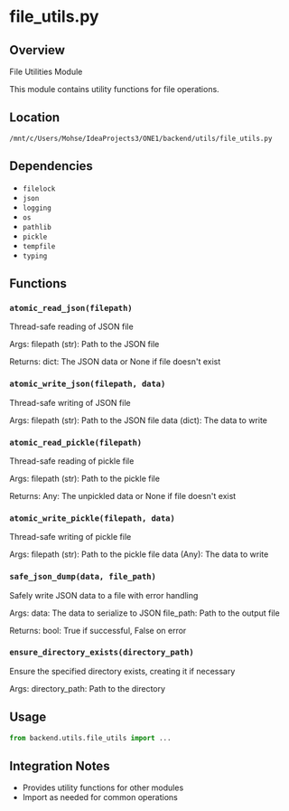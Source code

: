 # file_utils.py

## Overview

File Utilities Module

This module contains utility functions for file operations.

## Location

`/mnt/c/Users/Mohse/IdeaProjects3/ONE1/backend/utils/file_utils.py`

## Dependencies

- `filelock`
- `json`
- `logging`
- `os`
- `pathlib`
- `pickle`
- `tempfile`
- `typing`

## Functions

### `atomic_read_json(filepath)`

Thread-safe reading of JSON file

Args:
    filepath (str): Path to the JSON file
    
Returns:
    dict: The JSON data or None if file doesn't exist

### `atomic_write_json(filepath, data)`

Thread-safe writing of JSON file

Args:
    filepath (str): Path to the JSON file
    data (dict): The data to write

### `atomic_read_pickle(filepath)`

Thread-safe reading of pickle file

Args:
    filepath (str): Path to the pickle file
    
Returns:
    Any: The unpickled data or None if file doesn't exist

### `atomic_write_pickle(filepath, data)`

Thread-safe writing of pickle file

Args:
    filepath (str): Path to the pickle file
    data (Any): The data to write

### `safe_json_dump(data, file_path)`

Safely write JSON data to a file with error handling

Args:
    data: The data to serialize to JSON
    file_path: Path to the output file
    
Returns:
    bool: True if successful, False on error

### `ensure_directory_exists(directory_path)`

Ensure the specified directory exists, creating it if necessary

Args:
    directory_path: Path to the directory

## Usage

```python
from backend.utils.file_utils import ...
```

## Integration Notes

- Provides utility functions for other modules
- Import as needed for common operations

